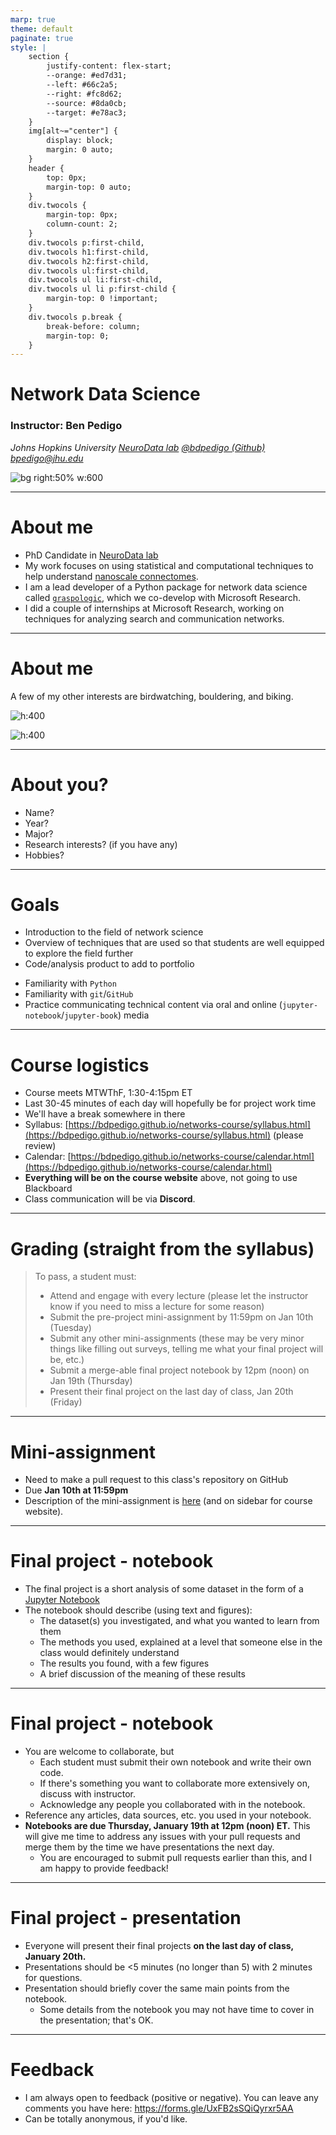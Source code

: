 ```yaml
---
marp: true
theme: default
paginate: true
style: |
    section {
        justify-content: flex-start;
        --orange: #ed7d31;
        --left: #66c2a5;
        --right: #fc8d62;
        --source: #8da0cb;
        --target: #e78ac3;
    }
    img[alt~="center"] {
        display: block;
        margin: 0 auto;
    }
    header {
        top: 0px;
        margin-top: 0 auto;
    }
    div.twocols {
        margin-top: 0px;
        column-count: 2;
    }
    div.twocols p:first-child,
    div.twocols h1:first-child,
    div.twocols h2:first-child,
    div.twocols ul:first-child,
    div.twocols ul li:first-child,
    div.twocols ul li p:first-child {
        margin-top: 0 !important;
    }
    div.twocols p.break {
        break-before: column;
        margin-top: 0;
    }
---
```



# Network Data Science


### Instructor: Ben Pedigo

_Johns Hopkins University_
_[NeuroData lab](https://neurodata.io/)_
[_@bdpedigo (Github)_](https://github.com/bdpedigo)
[_bpedigo@jhu.edu_](mailto:bpedigo@jhu.edu)

![bg right:50% w:600](./slide_images/hemibrain-layout.png)

---
# About me
- PhD Candidate in [NeuroData lab](https://neurodata.io/)
- My work focuses on using statistical and computational techniques to help understand [nanoscale connectomes](https://www.nature.com/articles/d41586-019-02208-0).
- I am a lead developer of a Python package for network data science called [`graspologic`](https://github.com/microsoft/graspologic), which we co-develop with Microsoft Research.
- I did a couple of internships at Microsoft Research, working on techniques for analyzing search and communication networks. 

---
# About me

A few of my other interests are birdwatching, bouldering, and biking.

<div class="twocols">

<!-- ![h:400](slide_images/horned-lark.jpeg) -->
![h:400](./slide_images/eastern-bluebird.jpeg)

<p class="break"></p>

![h:400](./slide_images/me-bike.jpeg)

</div>


---
# About you?
- Name?
- Year?
- Major?
- Research interests? (if you have any)
- Hobbies?

---
# Goals

<div class="twocols">

- Introduction to the field of network science
- Overview of techniques that are used so that students are well equipped to explore the field further
- Code/analysis product to add to portfolio

<p class="break"></p>

- Familiarity with `Python`
- Familiarity with `git`/`GitHub`
- Practice communicating technical content via oral and online (`jupyter-notebook`/`jupyter-book`) media

</div>

---
# Course logistics

- Course meets MTWThF, 1:30-4:15pm ET
- Last 30-45 minutes of each day will hopefully be for project work time
- We'll have a break somewhere in there
- Syllabus: [https://bdpedigo.github.io/networks-course/syllabus.html](https://bdpedigo.github.io/networks-course/syllabus.html) (please review)
- Calendar: [https://bdpedigo.github.io/networks-course/calendar.html](https://bdpedigo.github.io/networks-course/calendar.html)
- **Everything will be on the course website** above, not going to use Blackboard 
- Class communication will be via **Discord**.

---
# Grading (straight from the syllabus)
> To pass, a student must: 
> - Attend and engage with every lecture (please let the instructor know if you need to miss a lecture for some reason)
> - Submit the pre-project mini-assignment by 11:59pm on Jan 10th (Tuesday)
> - Submit any other mini-assignments (these may be very minor things like filling out surveys, telling me what your final project will be, etc.)
> - Submit a merge-able final project notebook by 12pm (noon) on Jan 19th (Thursday)
> - Present their final project on the last day of class, Jan 20th (Friday)

---
# Mini-assignment
- Need to make a pull request to this class's repository on GitHub
- Due **Jan 10th at 11:59pm**
- Description of the mini-assignment is [here](https://bdpedigo.github.io/networks-course/mini_assignment.html) (and on sidebar for course website).
  
---
# Final project - notebook
- The final project is a short analysis of some dataset in the form of a [Jupyter Notebook](https://jupyter.org/)
- The notebook should describe (using text and figures):
   - The dataset(s) you investigated, and what you wanted to learn from them
   - The methods you used, explained at a level that someone else in the class would definitely understand
   - The results you found, with a few figures
   - A brief discussion of the meaning of these results

---
# Final project - notebook
- You are welcome to collaborate, but 
   - Each student must submit their own notebook and write their own code. 
   - If there's something you want to collaborate more extensively on, discuss with instructor. 
   - Acknowledge any people you collaborated with in the notebook.
- Reference any articles, data sources, etc. you used in your notebook.
- **Notebooks are due Thursday, January 19th at 12pm (noon) ET.** This will give me time to address any issues with your pull requests and merge them by the time we have presentations the next day.
   - You are encouraged to submit pull requests earlier than this, and I am happy to provide feedback! 

---
# Final project - presentation
- Everyone will present their final projects **on the last day of class, January 20th.**
- Presentations should be <5 minutes (no longer than 5) with 2 minutes for questions.
- Presentation should briefly cover the same main points from the notebook. 
   - Some details from the notebook you may not have time to cover in the presentation; that's OK.

--- 
# Feedback
- I am always open to feedback (positive or negative). You can leave any comments you have here: https://forms.gle/UxFB2sSQiQyrxr5AA
- Can be totally anonymous, if you'd like.